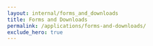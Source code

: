 ```yaml
---
layout: internal/forms_and_downloads
title: Forms and Downloads
permalink: /applications/forms-and-downloads/
exclude_hero: true
---
```


<!--- This child document initializes the page in Jekyll. -->